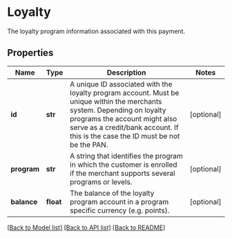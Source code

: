 # Loyalty

The loyalty program information associated with this payment.
## Properties
Name | Type | Description | Notes
------------ | ------------- | ------------- | -------------
**id** | **str** | A unique ID associated with the loyalty program account. Must be unique within the merchants system. Depending on loyalty programs the account might also serve as a credit/bank account. If this is the case the ID must be not be the PAN. | [optional] 
**program** | **str** | A string that identifies the program in which the customer is enrolled if the merchant supports several programs or levels. | [optional] 
**balance** | **float** | The balance of the loyalty program account in a program specific currency (e.g. points). | [optional] 

[[Back to Model list]](../README.md#documentation-for-models) [[Back to API list]](../README.md#documentation-for-api-endpoints) [[Back to README]](../README.md)


